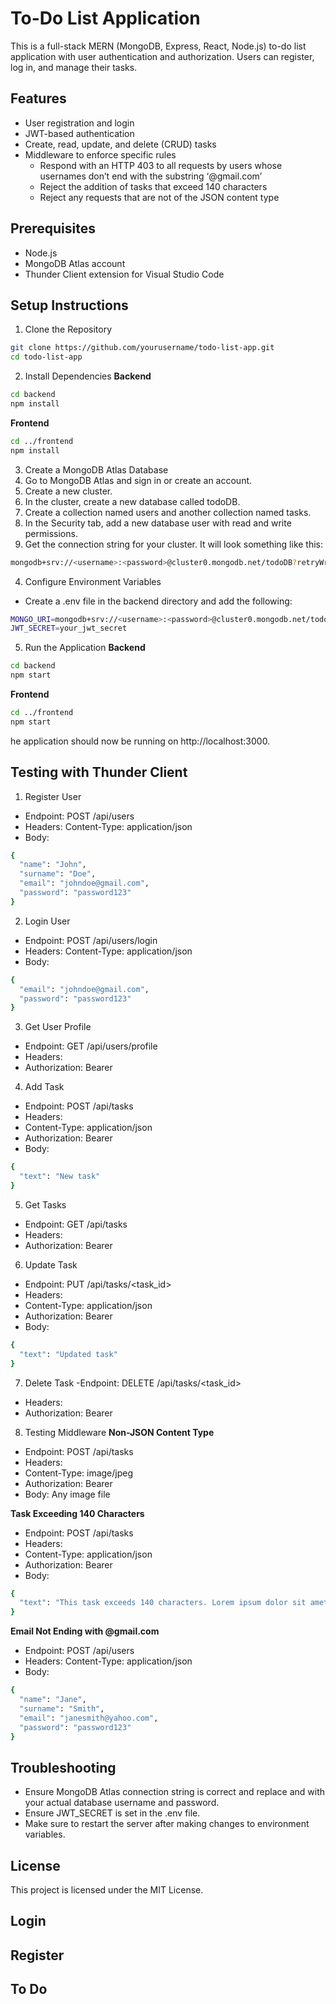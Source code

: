 # To-Do List Application

This is a full-stack MERN (MongoDB, Express, React, Node.js) to-do list application with user authentication and authorization. Users can register, log in, and manage their tasks.

## Features
- User registration and login
- JWT-based authentication
- Create, read, update, and delete (CRUD) tasks
- Middleware to enforce specific rules
    - Respond with an HTTP 403 to all requests by users whose usernames don’t end with the substring ‘@gmail.com’
    - Reject the addition of tasks that exceed 140 characters
    - Reject any requests that are not of the JSON content type


## Prerequisites
- Node.js
- MongoDB Atlas account
- Thunder Client extension for Visual Studio Code


## Setup Instructions
1. Clone the Repository
```bash
git clone https://github.com/yourusername/todo-list-app.git
cd todo-list-app
```

2. Install Dependencies
**Backend**
```bash
cd backend
npm install
```

**Frontend**
```bash
cd ../frontend
npm install
```

3. Create a MongoDB Atlas Database
  1. Go to MongoDB Atlas and sign in or create an account.
  2. Create a new cluster.
  3. In the cluster, create a new database called todoDB.
  4. Create a collection named users and another collection named tasks.
  5. In the Security tab, add a new database user with read and write permissions.
  6. Get the connection string for your cluster. It will look something like this:

   ```bash
   mongodb+srv://<username>:<password>@cluster0.mongodb.net/todoDB?retryWrites=true&w=majority
   ```

4. Configure Environment Variables
- Create a .env file in the backend directory and add the following:
```bash
MONGO_URI=mongodb+srv://<username>:<password>@cluster0.mongodb.net/todoDB?retryWrites=true&w=majority
JWT_SECRET=your_jwt_secret
```

5. Run the Application
**Backend**
```bash
cd backend
npm start
```
**Frontend**
```bash
cd ../frontend
npm start
```
 he application should now be running on http://localhost:3000.

## Testing with Thunder Client
1. Register User
- Endpoint: POST /api/users
- Headers: Content-Type: application/json
- Body:
```bash
{
  "name": "John",
  "surname": "Doe",
  "email": "johndoe@gmail.com",
  "password": "password123"
}
```

2. Login User
- Endpoint: POST /api/users/login
- Headers: Content-Type: application/json
- Body:
```bash
{
  "email": "johndoe@gmail.com",
  "password": "password123"
}
```

3. Get User Profile
- Endpoint: GET /api/users/profile
- Headers:
- Authorization: Bearer <token>

4. Add Task
- Endpoint: POST /api/tasks
- Headers:
- Content-Type: application/json
- Authorization: Bearer <token>
- Body:
```bash
{
  "text": "New task"
}
```

5. Get Tasks
- Endpoint: GET /api/tasks
- Headers:
- Authorization: Bearer <token>


6. Update Task
- Endpoint: PUT /api/tasks/<task_id>
- Headers:
- Content-Type: application/json
- Authorization: Bearer <token>
- Body:
```bash
{
  "text": "Updated task"
}
```

7. Delete Task
-Endpoint: DELETE /api/tasks/<task_id>
- Headers:
- Authorization: Bearer <token>


8. Testing Middleware
**Non-JSON Content Type**
- Endpoint: POST /api/tasks
- Headers:
- Content-Type: image/jpeg
- Authorization: Bearer <token>
- Body: Any image file

**Task Exceeding 140 Characters**
- Endpoint: POST /api/tasks
- Headers:
- Content-Type: application/json
- Authorization: Bearer <token>
- Body:
```bash
{
  "text": "This task exceeds 140 characters. Lorem ipsum dolor sit amet, consectetur adipiscing elit. Integer nec odio. Praesent libero. Sed cursus ante dapibus diam."
}
```

**Email Not Ending with @gmail.com**
- Endpoint: POST /api/users
- Headers: Content-Type: application/json
- Body:
```bash
{
  "name": "Jane",
  "surname": "Smith",
  "email": "janesmith@yahoo.com",
  "password": "password123"
}
```

## Troubleshooting
- Ensure MongoDB Atlas connection string is correct and replace <username> and <password> with your actual database username and password.
- Ensure JWT_SECRET is set in the .env file.
- Make sure to restart the server after making changes to environment variables.

## License
This project is licensed under the MIT License.

## Login




## Register




## To Do